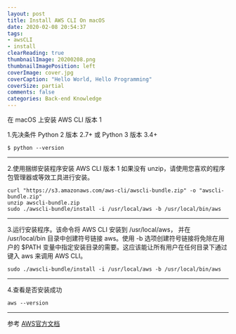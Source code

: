 ```yaml
---
layout: post
title: Install AWS CLI On macOS
date: 2020-02-08 20:54:37
tags:
- awsCLI
- install
clearReading: true
thumbnailImage: 20200208.png
thumbnailImagePosition: left
coverImage: cover.jpg
coverCaption: "Hello World, Hello Programming"
coverSize: partial
comments: false
categories: Back-end Knowledge
---
```

在 macOS 上安装 AWS CLI 版本 1
<!--more-->
1.先决条件
Python 2 版本 2.7+ 或 Python 3 版本 3.4+

```
$ python --version
```
***
2.使用捆绑安装程序安装 AWS CLI 版本 1
如果没有 unzip，请使用您喜欢的程序包管理器或等效工具进行安装。
```
curl "https://s3.amazonaws.com/aws-cli/awscli-bundle.zip" -o "awscli-bundle.zip"
unzip awscli-bundle.zip
sudo ./awscli-bundle/install -i /usr/local/aws -b /usr/local/bin/aws
```
***
3.运行安装程序。该命令将 AWS CLI 安装到 /usr/local/aws，
并在 /usr/local/bin 目录中创建符号链接 aws。使用 -b 选项创建符号链接将免除在用户的 $PATH 变量中指定安装目录的需要。这应该能让所有用户在任何目录下通过键入 aws 来调用 AWS CLI。
```
sudo ./awscli-bundle/install -i /usr/local/aws -b /usr/local/bin/aws
```
***
4.查看是否安装成功
```
aws --version
```
***

参考
[AWS官方文档](https://docs.aws.amazon.com/zh_cn/cli/latest/userguide/install-macos.html#awscli-install-osx-pip)